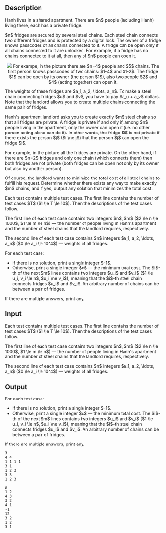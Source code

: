 ## Description

<div><p>Hanh lives in a shared apartment. There are $n$ people (including Hanh) living there, each has a private fridge. </p><p>$n$ fridges are secured by several steel chains. Each steel chain connects two <span class="tex-font-style-bf">different</span> fridges and is protected by a digital lock. The owner of a fridge knows passcodes of all chains connected to it. A fridge can be open only if all chains connected to it are unlocked. For example, if a fridge has no chains connected to it at all, then any of $n$ people can open it.</p><center> <img class="tex-graphics" src="file://pVhKwPIK.png" style="max-width: 100.0%;max-height: 100.0%;">   <span class="tex-font-size-small">For exampe, in the picture there are $n=4$ people and $5$ chains. The first person knows passcodes of two chains: $1-4$ and $1-2$. The fridge $1$ can be open by its owner (the person $1$), also two people $2$ and $4$ (acting together) can open it.</span> </center><p>The weights of these fridges are $a_1, a_2, \ldots, a_n$. To make a steel chain connecting fridges $u$ and $v$, you have to pay $a_u + a_v$ dollars. Note that the landlord allows you to create <span class="tex-font-style-bf">multiple chains connecting the same pair of fridges</span>. </p><p>Hanh's apartment landlord asks you to create exactly $m$ steel chains so that all fridges are private. A fridge is private if and only if, among $n$ people living in the apartment, only the owner can open it (i.e. no other person acting alone can do it). In other words, the fridge $i$ is not private if there exists the person $j$ ($i \ne j$) that the person $j$ can open the fridge $i$.</p><p>For example, in the picture all the fridges are private. On the other hand, if there are $n=2$ fridges and only one chain (which connects them) then both fridges are not private (both fridges can be open not only by its owner but also by another person).</p><p>Of course, the landlord wants to minimize the total cost of all steel chains to fulfill his request. Determine whether there exists any way to make exactly $m$ chains, and if yes, output any solution that minimizes the total cost. </p></div><div class="input-specification"><p>Each test contains multiple test cases. The first line contains the number of test cases $T$ ($1 \le T \le 10$). Then the descriptions of the test cases follow.</p><p>The first line of each test case contains two integers $n$, $m$ ($2 \le n \le 1000$, $1 \le m \le n$)&nbsp;— the number of people living in Hanh's apartment and the number of steel chains that the landlord requires, respectively.</p><p>The second line of each test case contains $n$ integers $a_1, a_2, \ldots, a_n$ ($0 \le a_i \le 10^4$)&nbsp;— weights of all fridges.</p></div><div class="output-specification"><p>For each test case:</p><ul> <li> If there is no solution, print a single integer $-1$. </li><li> Otherwise, print a single integer $c$&nbsp;— the minimum total cost. The $i$-th of the next $m$ lines contains two integers $u_i$ and $v_i$ ($1 \le u_i, v_i \le n$, $u_i \ne v_i$), meaning that the $i$-th steel chain connects fridges $u_i$ and $v_i$. An arbitrary number of chains can be between a pair of fridges. </li></ul><p>If there are multiple answers, print any.</p></div>

## Input

<p>Each test contains multiple test cases. The first line contains the number of test cases $T$ ($1 \le T \le 10$). Then the descriptions of the test cases follow.</p><p>The first line of each test case contains two integers $n$, $m$ ($2 \le n \le 1000$, $1 \le m \le n$)&nbsp;— the number of people living in Hanh's apartment and the number of steel chains that the landlord requires, respectively.</p><p>The second line of each test case contains $n$ integers $a_1, a_2, \ldots, a_n$ ($0 \le a_i \le 10^4$)&nbsp;— weights of all fridges.</p>

## Output

<p>For each test case:</p><ul> <li> If there is no solution, print a single integer $-1$. </li><li> Otherwise, print a single integer $c$&nbsp;— the minimum total cost. The $i$-th of the next $m$ lines contains two integers $u_i$ and $v_i$ ($1 \le u_i, v_i \le n$, $u_i \ne v_i$), meaning that the $i$-th steel chain connects fridges $u_i$ and $v_i$. An arbitrary number of chains can be between a pair of fridges. </li></ul><p>If there are multiple answers, print any.</p>





```input1
3
4 4
1 1 1 1
3 1
1 2 3
3 3
1 2 3
```




```output1
8
1 2
4 3
3 2
4 1
-1
12
3 2
1 2
3 1
```


